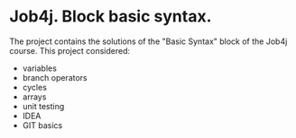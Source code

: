 # Job4j. Block basic syntax.

The project contains the solutions of the "Basic Syntax" block of the Job4j course.
This project considered:
- variables
- branch operators
- cycles
- arrays
- unit testing
- IDEA
- GIT basics
